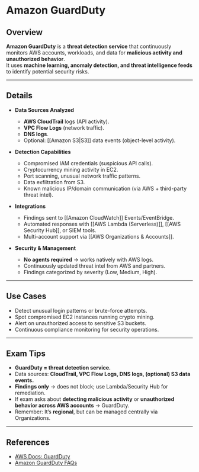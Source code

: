 # **Amazon GuardDuty**

## **Overview**
**Amazon GuardDuty** is a **threat detection service** that continuously monitors AWS accounts, workloads, and data for **malicious activity and unauthorized behavior**.  
It uses **machine learning, anomaly detection, and threat intelligence feeds** to identify potential security risks.

---

## **Details**
- **Data Sources Analyzed**
	- **AWS CloudTrail** logs (API activity).
	- **VPC Flow Logs** (network traffic).
	- **DNS logs**.
	- Optional: [[Amazon S3|S3]] data events (object-level activity).

- **Detection Capabilities**
	- Compromised IAM credentials (suspicious API calls).
	- Cryptocurrency mining activity in EC2.
	- Port scanning, unusual network traffic patterns.
	- Data exfiltration from S3.
	- Known malicious IP/domain communication (via AWS + third-party threat intel).

- **Integrations**
	- Findings sent to [[Amazon CloudWatch]] Events/EventBridge.
	- Automated responses with [[AWS Lambda (Serverless)]], [[AWS Security Hub]], or SIEM tools.
	- Multi-account support via [[AWS Organizations & Accounts]].

- **Security & Management**
	- **No agents required** → works natively with AWS logs.
	- Continuously updated threat intel from AWS and partners.
	- Findings categorized by severity (Low, Medium, High).

---

## **Use Cases**
- Detect unusual login patterns or brute-force attempts.
- Spot compromised EC2 instances running crypto mining.
- Alert on unauthorized access to sensitive S3 buckets.
- Continuous compliance monitoring for security operations.

---

## **Exam Tips**
- **GuardDuty = threat detection service.**  
- Data sources: **CloudTrail, VPC Flow Logs, DNS logs, (optional) S3 data events.**  
- **Findings only** → does not block; use Lambda/Security Hub for remediation.  
- If exam asks about **detecting malicious activity** or **unauthorized behavior across AWS accounts** → GuardDuty.  
- Remember: It’s **regional**, but can be managed centrally via Organizations.  

---

## **References**
- [AWS Docs: GuardDuty](https://docs.aws.amazon.com/guardduty/)  
- [Amazon GuardDuty FAQs](https://aws.amazon.com/guardduty/faqs/)  